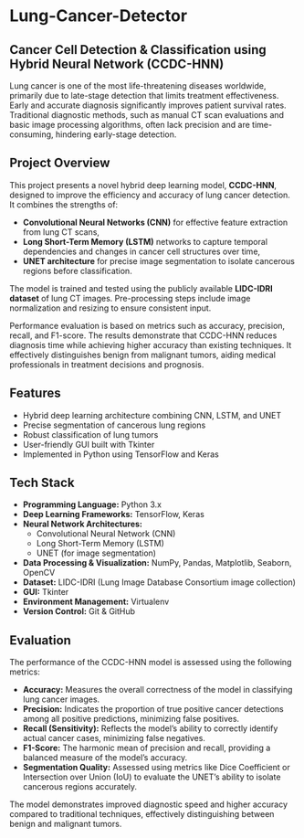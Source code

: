 # Lung-Cancer-Detector
## Cancer Cell Detection & Classification using Hybrid Neural Network (CCDC-HNN)

Lung cancer is one of the most life-threatening diseases worldwide, primarily due to late-stage detection that limits treatment effectiveness. Early and accurate diagnosis significantly improves patient survival rates. Traditional diagnostic methods, such as manual CT scan evaluations and basic image processing algorithms, often lack precision and are time-consuming, hindering early-stage detection.

## Project Overview

This project presents a novel hybrid deep learning model, **CCDC-HNN**, designed to improve the efficiency and accuracy of lung cancer detection. It combines the strengths of:

- **Convolutional Neural Networks (CNN)** for effective feature extraction from lung CT scans,
- **Long Short-Term Memory (LSTM)** networks to capture temporal dependencies and changes in cancer cell structures over time,
- **UNET architecture** for precise image segmentation to isolate cancerous regions before classification.

The model is trained and tested using the publicly available **LIDC-IDRI dataset** of lung CT images. Pre-processing steps include image normalization and resizing to ensure consistent input.

Performance evaluation is based on metrics such as accuracy, precision, recall, and F1-score. The results demonstrate that CCDC-HNN reduces diagnosis time while achieving higher accuracy than existing techniques. It effectively distinguishes benign from malignant tumors, aiding medical professionals in treatment decisions and prognosis.

## Features

- Hybrid deep learning architecture combining CNN, LSTM, and UNET
- Precise segmentation of cancerous lung regions
- Robust classification of lung tumors
- User-friendly GUI built with Tkinter
- Implemented in Python using TensorFlow and Keras

## Tech Stack

- **Programming Language:** Python 3.x
- **Deep Learning Frameworks:** TensorFlow, Keras
- **Neural Network Architectures:**  
  - Convolutional Neural Network (CNN)  
  - Long Short-Term Memory (LSTM)  
  - UNET (for image segmentation)
- **Data Processing & Visualization:** NumPy, Pandas, Matplotlib, Seaborn, OpenCV
- **Dataset:** LIDC-IDRI (Lung Image Database Consortium image collection)
- **GUI:** Tkinter
- **Environment Management:** Virtualenv
- **Version Control:** Git & GitHub

## Evaluation

The performance of the CCDC-HNN model is assessed using the following metrics:

- **Accuracy:** Measures the overall correctness of the model in classifying lung cancer images.
- **Precision:** Indicates the proportion of true positive cancer detections among all positive predictions, minimizing false positives.
- **Recall (Sensitivity):** Reflects the model’s ability to correctly identify actual cancer cases, minimizing false negatives.
- **F1-Score:** The harmonic mean of precision and recall, providing a balanced measure of the model’s accuracy.
- **Segmentation Quality:** Assessed using metrics like Dice Coefficient or Intersection over Union (IoU) to evaluate the UNET’s ability to isolate cancerous regions accurately.

The model demonstrates improved diagnostic speed and higher accuracy compared to traditional techniques, effectively distinguishing between benign and malignant tumors.
